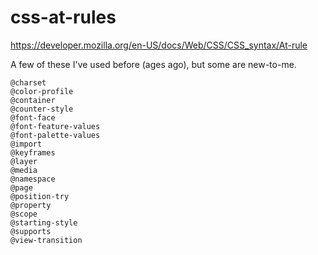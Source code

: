 css-at-rules
============

https://developer.mozilla.org/en-US/docs/Web/CSS/CSS_syntax/At-rule

A few of these I've used before (ages ago), but some are new-to-me.


	@charset
	@color-profile
	@container
	@counter-style
	@font-face
	@font-feature-values
	@font-palette-values
	@import
	@keyframes
	@layer
	@media
	@namespace
	@page
	@position-try
	@property
	@scope
	@starting-style
	@supports
	@view-transition




